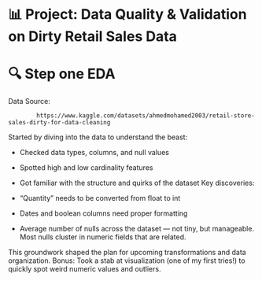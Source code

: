 # 📊 Project: Data Quality & Validation on Dirty Retail Sales Data

# 🔍 Step one EDA

Data Source:

            https://www.kaggle.com/datasets/ahmedmohamed2003/retail-store-sales-dirty-for-data-cleaning


Started by diving into the data to understand the beast:

- Checked data types, columns, and null values
- Spotted high and low cardinality features
- Got familiar with the structure and quirks of the dataset
Key discoveries:

- “Quantity” needs to be converted from float to int
- Dates and boolean columns need proper formatting
- Average number of nulls across the dataset — not tiny, but manageable. Most nulls cluster in numeric fields that are related.

This groundwork shaped the plan for upcoming transformations and data organization.
Bonus: Took a stab at visualization (one of my first tries!) to quickly spot weird numeric values and outliers.